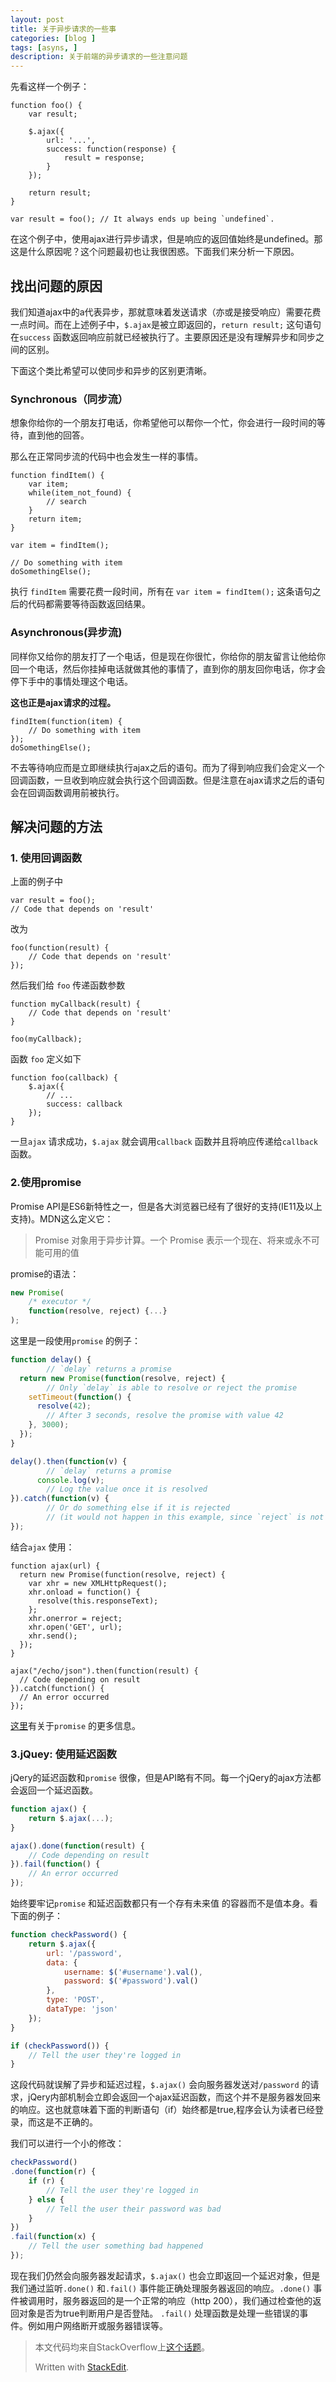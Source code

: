 ```yaml
---
layout: post
title: 关于异步请求的一些事
categories: [blog ]
tags: [asyns, ]
description: 关于前端的异步请求的一些注意问题
---
```


先看这样一个例子：
```
function foo() {
    var result;

    $.ajax({
        url: '...',
        success: function(response) {
            result = response;
        }
    });

    return result;
}

var result = foo(); // It always ends up being `undefined`.

```

在这个例子中，使用ajax进行异步请求，但是响应的返回值始终是undefined。那这是什么原因呢？这个问题最初也让我很困惑。下面我们来分析一下原因。

## 找出问题的原因

我们知道ajax中的a代表异步，那就意味着发送请求（亦或是接受响应）需要花费一点时间。而在上述例子中，`$.ajax`是被立即返回的，`return result;` 这句语句在`success` 函数返回响应前就已经被执行了。主要原因还是没有理解异步和同步之间的区别。

下面这个类比希望可以使同步和异步的区别更清晰。

### Synchronous（同步流）

想象你给你的一个朋友打电话，你希望他可以帮你一个忙，你会进行一段时间的等待，直到他的回答。

那么在正常同步流的代码中也会发生一样的事情。

```
function findItem() {
    var item;
    while(item_not_found) {
        // search
    }
    return item;
}

var item = findItem();

// Do something with item
doSomethingElse();
```
执行 `findItem` 需要花费一段时间，所有在 `var item = findItem();` 这条语句之后的代码都需要等待函数返回结果。

### Asynchronous(异步流)

同样你又给你的朋友打了一个电话，但是现在你很忙，你给你的朋友留言让他给你回一个电话，然后你挂掉电话就做其他的事情了，直到你的朋友回你电话，你才会停下手中的事情处理这个电话。

**这也正是ajax请求的过程。**

```
findItem(function(item) {
    // Do something with item
});
doSomethingElse();
```

不去等待响应而是立即继续执行ajax之后的语句。而为了得到响应我们会定义一个回调函数，一旦收到响应就会执行这个回调函数。但是注意在ajax请求之后的语句会在回调函数调用前被执行。

## 解决问题的方法

### 1. 使用回调函数

上面的例子中  

```
var result = foo();
// Code that depends on 'result'

``` 

改为
```
foo(function(result) {
    // Code that depends on 'result'
});
```
然后我们给 `foo` 传递函数参数

```
function myCallback(result) {
    // Code that depends on 'result'
}

foo(myCallback);
```

函数 `foo` 定义如下

```
function foo(callback) {
    $.ajax({
        // ...
        success: callback
    });
}
```
一旦`ajax` 请求成功，`$.ajax` 就会调用`callback` 函数并且将响应传递给`callback` 函数。

### 2.使用promise

Promise API是ES6新特性之一，但是各大浏览器已经有了很好的支持(IE11及以上支持)。MDN这么定义它：

>Promise 对象用于异步计算。一个 Promise 表示一个现在、将来或永不可能可用的值

promise的语法：

```javascript
new Promise(
    /* executor */
    function(resolve, reject) {...}
);
```

这里是一段使用`promise` 的例子：

```javascript
function delay() {
		// `delay` returns a promise
  return new Promise(function(resolve, reject) {
	    // Only `delay` is able to resolve or reject the promise
    setTimeout(function() {
      resolve(42); 
	    // After 3 seconds, resolve the promise with value 42
    }, 3000);
  });
}

delay().then(function(v) { 
		// `delay` returns a promise
	  console.log(v); 
	    // Log the value once it is resolved
}).catch(function(v) {
	    // Or do something else if it is rejected 
	    // (it would not happen in this example, since `reject` is not called).
});
```
结合`ajax` 使用：

```
function ajax(url) {
  return new Promise(function(resolve, reject) {
    var xhr = new XMLHttpRequest();
    xhr.onload = function() {
      resolve(this.responseText);
    };
    xhr.onerror = reject;
    xhr.open('GET', url);
    xhr.send();
  });
}

ajax("/echo/json").then(function(result) {
  // Code depending on result
}).catch(function() {
  // An error occurred
});
```
[这里](http://www.html5rocks.com/en/tutorials/es6/promises/)有关于`promise` 的更多信息。

### 3.jQuey: 使用延迟函数

jQery的延迟函数和`promise` 很像，但是API略有不同。每一个jQery的ajax方法都会返回一个延迟函数。

```javascript
function ajax() {
    return $.ajax(...);
}

ajax().done(function(result) {
    // Code depending on result
}).fail(function() {
    // An error occurred
});
```


始终要牢记`promise` 和延迟函数都只有一个存有未来值 的容器而不是值本身。看下面的例子：

```javascript
function checkPassword() {
    return $.ajax({
        url: '/password',
        data: {
            username: $('#username').val(),
            password: $('#password').val()
        },
        type: 'POST',
        dataType: 'json'
    });
}

if (checkPassword()) {
    // Tell the user they're logged in
}
```

这段代码就误解了异步和延迟过程，`$.ajax()` 会向服务器发送对`/password` 的请求，jQery内部机制会立即会返回一个ajax延迟函数，而这个并不是服务器发回来的响应。这也就意味着下面的判断语句（if）始终都是true,程序会认为读者已经登录，而这是不正确的。

我们可以进行一个小的修改：

```javascript
checkPassword()
.done(function(r) {
    if (r) {
        // Tell the user they're logged in
    } else {
        // Tell the user their password was bad
    }
})
.fail(function(x) {
    // Tell the user something bad happened
});
```

现在我们仍然会向服务器发起请求，`$.ajax()` 也会立即返回一个延迟对象，但是我们通过监听`.done()` 和`.fail()` 事件能正确处理服务器返回的响应。`.done()` 事件被调用时，服务器返回的是一个正常的响应（http 200），我们通过检查他的返回对象是否为true判断用户是否登陆。
`.fail()` 处理函数是处理一些错误的事件。例如用户网络断开或服务器错误等。

>本文代码均来自StackOverflow上[这个话题](http://stackoverflow.com/questions/14220321/how-do-i-return-the-response-from-an-asynchronous-call)。
>
> Written with [StackEdit](https://stackedit.io/).